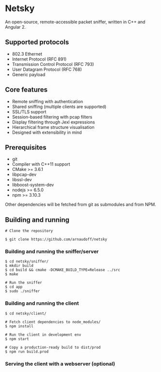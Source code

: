 # Netsky

An open-source, remote-accessible packet sniffer, written in C++ and Angular 2.

## Supported protocols

- 802.3 Ethernet
- Internet Protocol (RFC 891)
- Transmission Control Protocol (RFC 793)
- User Datagram Protocol (RFC 768)
- Generic payload

## Core features

- Remote sniffing with authentication
- Shared sniffing (multiple clients are supported)
- SSL/TLS support
- Session-based filtering with pcap filters
- Display filtering through Jexl expressions
- Hierarchical frame structure visualisation
- Designed with extensibility in mind

## Prerequisites

- git
- Compiler with C++11 support
- CMake >= 3.6.1
- libpcap-dev
- libssl-dev
- libboost-system-dev
- nodejs >= 6.5.0
- npm >= 3.10.3

Other dependencies will be fetched from git as submodules and from NPM.

## Building and running

```shell
# Clone the repository

$ git clone https://github.com/arnaudoff/netsky
```

### Building and running the sniffer/server

```shell
$ cd netsky/sniffer/
$ mkdir build
$ cd build && cmake -DCMAKE_BUILD_TYPE=Release ../src
$ make

# Run the sniffer
$ cd app
$ sudo ./sniffer
```

### Building and running the client

```shell
$ cd netsky/client/

# Fetch client dependencies to node_modules/
$ npm install

# Run the client in development env
$ npm start

# Copy a production-ready build to dist/prod
$ npm run build.prod
```

### Serving the client with a webserver (optional)
